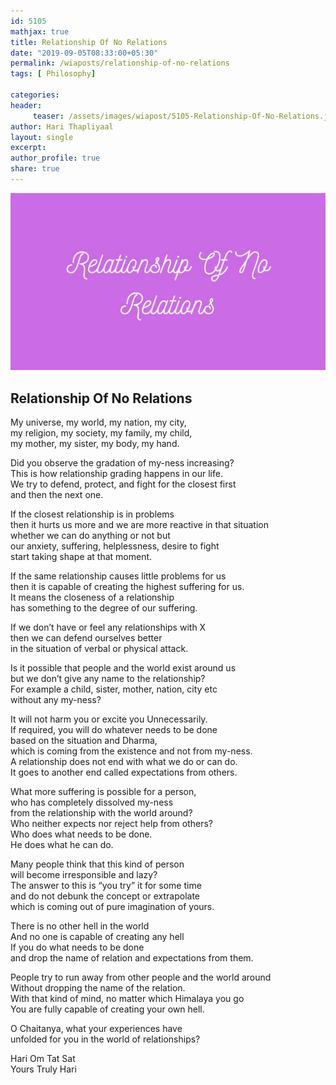 ```yaml
--- 
id: 5105
mathjax: true  
title: Relationship Of No Relations
date: "2019-09-05T08:33:00+05:30"
permalink: /wiaposts/relationship-of-no-relations
tags: [ Philosophy]    

categories: 
header:
     teaser: /assets/images/wiapost/5105-Relationship-Of-No-Relations.jpg
author: Hari Thapliyaal 
layout: single 
excerpt:  
author_profile: true 
share: true 
---
```


![Relationship Of No Relations](/assets/images/wiapost/5105-Relationship-Of-No-Relations.jpg)

## Relationship Of No Relations

    
My universe, my world, my nation, my city,     
my religion, my society, my family, my child,     
my mother, my sister, my body, my hand.    
    
Did you observe the gradation of my-ness increasing?     
This is how relationship grading happens in our life.     
We try to defend, protect, and fight for the closest first     
and then the next one.    
    
If the closest relationship is in problems     
then it hurts us more and we are more reactive in that situation     
whether we can do anything or not but     
our anxiety, suffering, helplessness, desire to fight     
start taking shape at that moment.    
    
If the same relationship causes little problems for us     
then it is capable of creating the highest suffering for us.     
It means the closeness of a relationship     
has something to the degree of our suffering.    
    
If we don’t have or feel any relationships with X     
then we can defend ourselves better     
in the situation of verbal or physical attack.    
    
Is it possible that people and the world exist around us     
but we don’t give any name to the relationship?     
For example a child, sister, mother, nation, city etc     
without any my-ness?    
    
It will not harm you or excite you Unnecessarily.     
If required, you will do whatever needs to be done     
based on the situation and Dharma,     
which is coming from the existence and not from my-ness.     
A relationship does not end with what we do or can do.     
It goes to another end called expectations from others.    
    
What more suffering is possible for a person,     
who has completely dissolved my-ness     
from the relationship with the world around?     
Who neither expects nor reject help from others?     
Who does what needs to be done.     
He does what he can do.    
    
Many people think that this kind of person     
will become irresponsible and lazy?     
The answer to this is “you try” it for some time     
and do not debunk the concept or extrapolate     
which is coming out of pure imagination of yours.    
    
There is no other hell in the world     
And no one is capable of creating any hell     
If you do what needs to be done     
and drop the name of relation and expectations from them.    
    
People try to run away from other people and the world around     
Without dropping the name of the relation.     
With that kind of mind, no matter which Himalaya you go     
You are fully capable of creating your own hell.    
    
O Chaitanya, what your experiences have     
unfolded for you in the world of relationships?    
    
Hari Om Tat Sat     
Yours Truly Hari    
    
